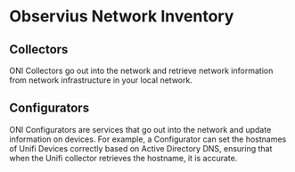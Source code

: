 # Observius Network Inventory


## Collectors

ONI Collectors go out into the network and retrieve network information from network infrastructure in your local network.

## Configurators

ONI Configurators are services that go out into the network and update information on devices. For example, a Configurator can set the hostnames of Unifi Devices correctly based on Active Directory DNS, ensuring that when the Unifi collector retrieves the hostname, it is accurate.